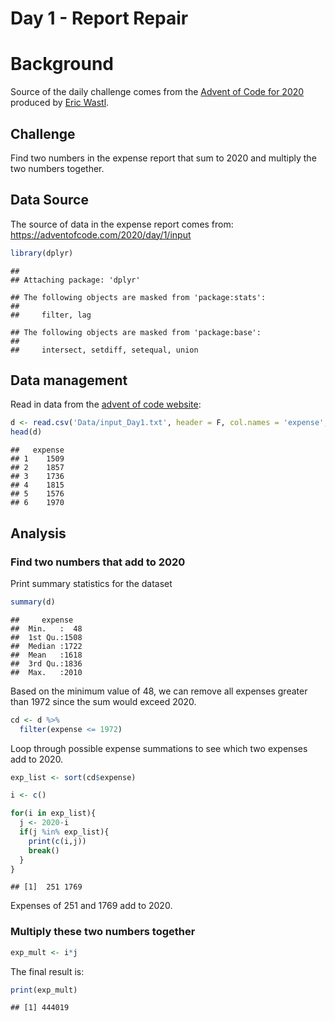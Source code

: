 Day 1 - Report Repair
================

# Background

Source of the daily challenge comes from the [Advent of Code
for 2020](https://adventofcode.com/) produced by [Eric
Wastl](https://twitter.com/ericwastl).

## Challenge

Find two numbers in the expense report that sum to 2020 and multiply the
two numbers together.

## Data Source

The source of data in the expense report comes from:
<https://adventofcode.com/2020/day/1/input>

``` r
library(dplyr)
```

    ## 
    ## Attaching package: 'dplyr'

    ## The following objects are masked from 'package:stats':
    ## 
    ##     filter, lag

    ## The following objects are masked from 'package:base':
    ## 
    ##     intersect, setdiff, setequal, union

## Data management

Read in data from the [advent of code
website](https://adventofcode.com/2020/day/1/input):

``` r
d <- read.csv('Data/input_Day1.txt', header = F, col.names = 'expense', colClasses = 'numeric')
head(d)
```

    ##   expense
    ## 1    1509
    ## 2    1857
    ## 3    1736
    ## 4    1815
    ## 5    1576
    ## 6    1970

## Analysis

### Find two numbers that add to 2020

Print summary statistics for the dataset

``` r
summary(d)
```

    ##     expense    
    ##  Min.   :  48  
    ##  1st Qu.:1508  
    ##  Median :1722  
    ##  Mean   :1618  
    ##  3rd Qu.:1836  
    ##  Max.   :2010

Based on the minimum value of 48, we can remove all expenses greater
than 1972 since the sum would exceed 2020.

``` r
cd <- d %>%
  filter(expense <= 1972)
```

Loop through possible expense summations to see which two expenses add
to 2020.

``` r
exp_list <- sort(cd$expense)

i <- c()

for(i in exp_list){
  j <- 2020-i
  if(j %in% exp_list){
    print(c(i,j))
    break()
  }
}
```

    ## [1]  251 1769

Expenses of 251 and 1769 add to 2020.

### Multiply these two numbers together

``` r
exp_mult <- i*j
```

The final result is:

``` r
print(exp_mult)
```

    ## [1] 444019
